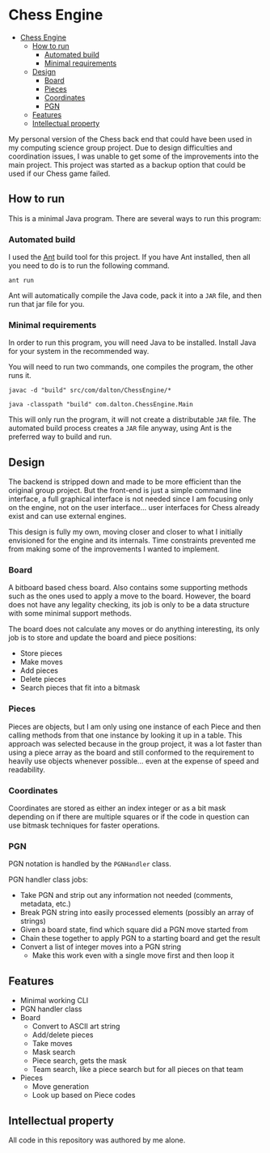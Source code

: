 # Chess Engine
<!-- TOC -->
* [Chess Engine](#chess-engine)
  * [How to run](#how-to-run)
    * [Automated build](#automated-build)
    * [Minimal requirements](#minimal-requirements)
  * [Design](#design)
    * [Board](#board)
    * [Pieces](#pieces)
    * [Coordinates](#coordinates)
    * [PGN](#pgn)
  * [Features](#features)
  * [Intellectual property](#intellectual-property)
<!-- TOC -->
My personal version of the Chess back end that could have been used in my computing science group project. Due to design difficulties and coordination issues, I was unable to get some of the improvements into the main project. This project was started as a backup option that could be used if our Chess game failed.

## How to run

This is a minimal Java program. There are several ways to run this program:

### Automated build

I used the [Ant](https://ant.apache.org/) build tool for this project. If you have Ant installed, then all you need to do is to run the following command.

```shell
ant run
```

Ant will automatically compile the Java code, pack it into a `JAR` file, and then run that jar file for you.

### Minimal requirements

In order to run this program, you will need Java to be installed. Install Java for your system in the recommended way.

You will need to run two commands, one compiles the program, the other runs it.

```shell
javac -d "build" src/com/dalton/ChessEngine/*

java -classpath "build" com.dalton.ChessEngine.Main
```

This will only run the program, it will not create a distributable `JAR` file. The automated build process creates a `JAR` file anyway, using Ant is the preferred way to build and run.

## Design

The backend is stripped down and made to be more efficient than the original group project. But the front-end is just a simple command line interface, a full graphical interface is not needed since I am focusing only on the engine, not on the user interface... user interfaces for Chess already exist and can use external engines.

This design is fully my own, moving closer and closer to what I initially envisioned for the engine and its internals. Time constraints prevented me from making some of the improvements I wanted to implement.

### Board

A bitboard based chess board. Also contains some supporting methods such as the ones used to apply a move to the board. However, the board does not have any legality checking, its job is only to be a data structure with some minimal support methods.

The board does not calculate any moves or do anything interesting, its only job is to store and update the board and piece positions:

- Store pieces
- Make moves
- Add pieces
- Delete pieces
- Search pieces that fit into a bitmask

### Pieces

Pieces are objects, but I am only using one instance of each Piece and then calling methods from that one instance by looking it up in a table. This approach was selected because in the group project, it was a lot faster than using a piece array as the board and still conformed to the requirement to heavily use objects whenever possible... even at the expense of speed and readability.

### Coordinates

Coordinates are stored as either an index integer or as a bit mask depending on if there are multiple squares or if the code in question can use bitmask techniques for faster operations.

### PGN

PGN notation is handled by the `PGNHandler` class.

PGN handler class jobs:

- Take PGN and strip out any information not needed (comments, metadata, etc.)
- Break PGN string into easily processed elements (possibly an array of strings)
- Given a board state, find which square did a PGN move started from
- Chain these together to apply PGN to a starting board and get the result
- Convert a list of integer moves into a PGN string
  - Make this work even with a single move first and then loop it

## Features

- Minimal working CLI
- PGN handler class
- Board
  - Convert to ASCII art string
  - Add/delete pieces
  - Take moves
  - Mask search
  - Piece search, gets the mask
  - Team search, like a piece search but for all pieces on that team
- Pieces
    - Move generation
    - Look up based on Piece codes

## Intellectual property

All code in this repository was authored by me alone.